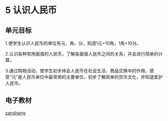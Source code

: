 # 5 认识人民币

## 单元目标

1.使学生认识人民币的单位有元、角、分，知道1元=10角，1角=10分。

2.认识各种常用面值的人民币，了解各面值人民币之间的关系，并会进行简单的计算。

3.通过购物活动，使学生初步体会人民币在社会生活、商品交换中的作用，感受“元”是人民币单位中最常用的主要单位，初步了解简单的货币文化，并知道爱护人民币。

## 电子教材

<Ebook grade="xxsx1b" :pages="52" :paged="60" ></Ebook>

[zanshang](../res/zanshang.md ':include')